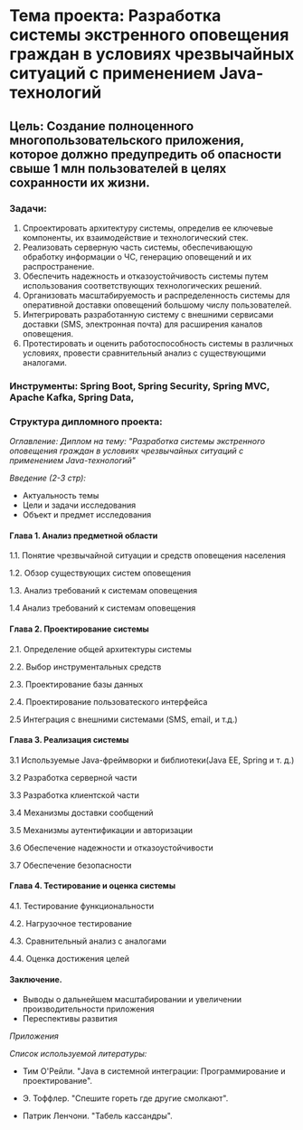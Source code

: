 # Тема проекта: Разработка системы экстренного оповещения граждан в условиях чрезвычайных ситуаций с применением Java-технологий

## Цель: Создание полноценного многопользовательского приложения, которое должно предупредить об опасности свыше 1 млн пользователей в целях сохранности их жизни.

### Задачи:

1. Спроектировать архитектуру системы, определив ее ключевые компоненты, их взаимодействие и технологический стек.
2. Реализовать серверную часть системы, обеспечивающую обработку информации о ЧС, генерацию оповещений и их распространение.
3. Обеспечить надежность и отказоустойчивость системы путем использования соответствующих технологических решений.
4. Организовать масштабируемость и распределенность системы для оперативной доставки оповещений большому числу пользователей.
5. Интегрировать разработанную систему с внешними сервисами доставки (SMS, электронная почта) для расширения каналов оповещения.
6. Протестировать и оценить работоспособность системы в различных условиях, провести сравнительный анализ с существующими аналогами.

### Инструменты: Spring Boot, Spring Security, Spring MVC, Apache Kafka, Spring Data, 

### Структура дипломного проекта:

*Оглавление: Диплом на тему: "Разработка системы экстренного оповещения граждан в условиях чрезвычайных ситуаций с применением Java-технологий"* 

*Введение (2-3 стр):*

* Актуальность темы
* 
  Цели и задачи исследования
* 
  Объект и предмет исследования

#### Глава 1. Анализ предметной области
1.1. Понятие чрезвычайной ситуации и средств оповещения населения

1.2. Обзор существующих систем оповещения

1.3. Анализ требований к системам оповещения

1.4 Анализ требований к системам оповещения

#### Глава 2. Проектирование системы

2.1. Определение общей архитектуры системы

2.2. Выбор инструментальных средств 

2.3. Проектирование базы данных 

2.4. Проектирование пользоватеского интерфейса

2.5 Интеграция с внешними системами (SMS, email, и т.д.)

#### Глава 3. Реализация системы

3.1 Используемые Java-фреймворки и библиотеки(Java EE, Spring и т. д.)

3.2 Разработка серверной части

3.3 Разработка клиентской части

3.4 Механизмы доставки сообщений

3.5 Механизмы аутентификации и авторизации

3.6 Обеспечение надежности и отказоустойчивости

3.7 Обеспечение безопасности


#### Глава 4. Тестирование и оценка системы

4.1. Тестирование функциональности

4.2. Нагрузочное тестирование

4.3. Сравнительный анализ с аналогами

4.4. Оценка достижения целей

#### Заключение.

* Выводы о дальнейшем масштабировании и увеличении производительности приложения
* Переспективы развития

*Приложения*

*Список используемой литературы:*

* Тим О'Рейли. "Java в системной интеграции: Программирование и проектирование".

* Э. Тоффлер. "Спешите гореть где другие смолкают".

* Патрик Ленчони. "Табель кассандры".



